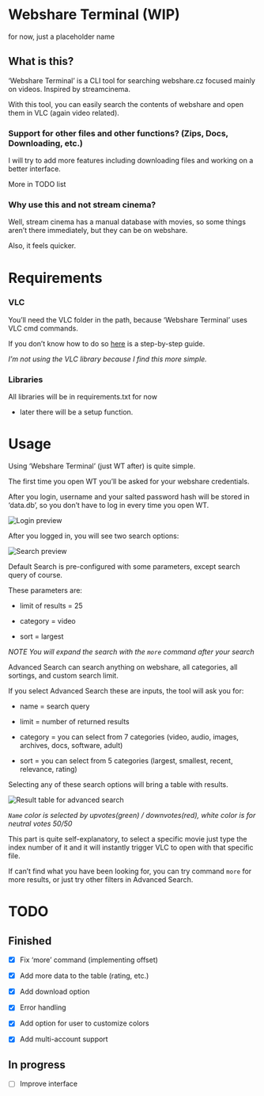 # Webshare Terminal (WIP)

for now, just a placeholder name

## What is this?

‘Webshare Terminal’ is a CLI tool for searching webshare.cz focused mainly on videos. Inspired by streamcinema.

With this tool, you can easily search the contents of webshare and open them in VLC (again video related).

### Support for other files and other functions? (Zips, Docs, Downloading, etc.)

I will try to add more features including downloading files and working on a better interface.

More in TODO list

### Why use this and not stream cinema? 

Well, stream cinema has a manual database with movies, so some things aren’t there immediately, but they can be on webshare.

Also, it feels quicker.

# Requirements

### VLC

You’ll need the VLC folder in the path, because ‘Webshare Terminal’ uses VLC cmd commands.

If you don’t know how to do so [here](https://www.vlchelp.com/add-vlc-command-prompt-windows/) is a step-by-step guide.

*I’m not using the VLC library because I find this more simple.*

### Libraries

All libraries will be in requirements.txt for now

- later there will be a setup function.

# Usage

Using ‘Webshare Terminal’ (just WT after) is quite simple.

The first time you open WT you’ll be asked for your webshare credentials.

After you login, username and your salted password hash will be stored in ‘data.db’, so you don’t have to log in every time you open WT.

![Login preview](https://i.imgur.com/mdUsdnd.png)

After you logged in, you will see two search options:

![Search preview](https://i.imgur.com/Hw6t8cX.png)

Default Search is pre-configured with some parameters, except search query of course.

These parameters are:

- limit of results = 25

- category = video

- sort = largest

*NOTE You will expand the search with the `more` command after your search*

Advanced Search can search anything on webshare, all categories, all sortings, and custom search limit.

If you select Advanced Search these are inputs, the tool will ask you for:

- name = search query

- limit = number of returned results

- category = you can select from 7 categories (video, audio, images, archives, docs, software, adult)

- sort = you can select from 5 categories (largest, smallest, recent, relevance, rating)

Selecting any of these search options will bring a table with results.

![Result table for advanced search](https://i.imgur.com/VyB7uWP.png)

*`Name` color is selected by upvotes(green) / downvotes(red), white color is for neutral votes 50/50*

This part is quite self-explanatory, to select a specific movie just type the index number of it and it will instantly trigger VLC to open with that specific file.

If can’t find what you have been looking for, you can try command `more` for more results, or just try other filters in Advanced Search.

# TODO

## Finished

- [x] Fix ‘more’ command (implementing offset)

- [x] Add more data to the table (rating, etc.)

- [x] Add download option

- [x] Error handling

- [x] Add option for user to customize colors

- [x] Add multi-account support

## In progress

- [ ] Improve interface
